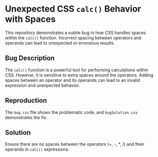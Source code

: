 # Unexpected CSS `calc()` Behavior with Spaces

This repository demonstrates a subtle bug in how CSS handles spaces within the `calc()` function. Incorrect spacing between operators and operands can lead to unexpected or erroneous results.

## Bug Description
The `calc()` function is a powerful tool for performing calculations within CSS. However, it is sensitive to extra spaces around the operators. Adding spaces between an operator and its operands can lead to an invalid expression and unexpected behavior.

## Reproduction
The `bug.css` file shows the problematic code, and `bugSolution.css` demonstrates the fix.

## Solution
Ensure there are no spaces between the operators (+, -, *, /) and their operands in `calc()` expressions. 